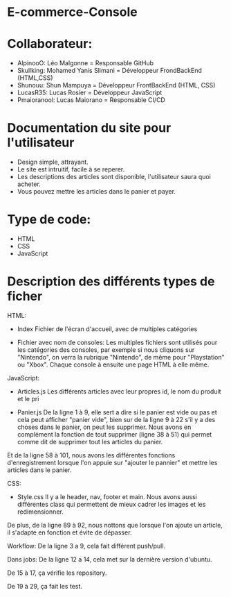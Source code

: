 # E-commerce-Console


# Collaborateur:

- AlpinooO: Léo Malgonne = Responsable GitHub
- Skullking: Mohamed Yanis Slimani = Développeur FrondBackEnd (HTML,CSS)
- Shunouu: Shun Mampuya = Développeur FrontBackEnd (HTML, CSS)
- LucasR35: Lucas Rosier = Développeur JavaScript
- Pmaioranool: Lucas Maiorano = Responsable CI/CD



# Documentation du site pour l'utilisateur

- Design simple, attrayant.
- Le site est intruitif, facile à se reperer.
- Les descriptions des articles sont disponible, l'utilisateur saura quoi acheter.
- Vous pouvez mettre les articles dans le panier et payer.

# Type de code:
- HTML
- CSS
- JavaScript


# Description des différents types de ficher

HTML:

- Index
Fichier de l'écran d'accueil, avec de multiples catégories

- Fichier avec nom de consoles:
Les multiples fichiers sont utilisés pour les catégories des consoles, par exemple si nous cliquons sur "Nintendo", on verra la rubrique "Nintendo", de même pour "Playstation" ou "Xbox".
Chaque console à ensuite une page HTML à elle même.

JavaScript:

- Articles.js
Les différents articles avec leur propres id, le nom du produit et le pri

- Panier.js
De la ligne 1 à 9, elle sert a dire si le panier est vide ou pas et cela peut afficher "panier vide", bien sur de la ligne 9 à 22 s'il y a des choses dans le panier, on peut les supprimer.
Nous avons en complément la fonction de tout supprimer (ligne 38 à 51) qui permet comme dit de supprimer tout les articles du panier.


Et de la ligne 58 à 101, nous avons les différentes fonctions d'enregistrement lorsque l'on appuie sur "ajouter le pannier" et mettre les articles dans le panier.

CSS:
- Style.css
Il y a le header, nav, footer et main. Nous avons aussi différentes class qui permettent de mieux cadrer les images et les redimensionner.

De plus, de la ligne 89 à 92, nous nottons que lorsque l'on ajoute un article, il s'adapte en fonction et évite de dépasser.


Workflow:
De la ligne 3 a 9, cela fait différent push/pull.

Dans jobs:
De la ligne 12 a 14, cela met sur la dernière version d'ubuntu.

De 15 à 17, ça vérifie les repository.

De 19 à 29, ça fait les test.


